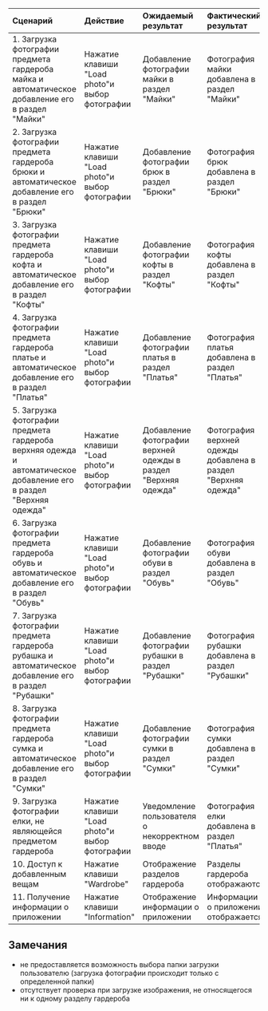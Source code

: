 |Сценарий|Действие|Ожидаемый результат|Фактический результат| Оценка|
|:---|:---|:---|:---|:---|
| 1. Загрузка фотографии предмета гардероба майка и автоматическое добавление его в раздел "Майки"| Нажатие клавиши "Load photo"и выбор фотографии| Добавление фотографии майки в раздел "Майки"| Фотография майки добавлена в раздел "Майки"| Сценарий выполнен полностью|
| 2. Загрузка фотографии предмета гардероба брюки и автоматическое добавление его в раздел "Брюки"| Нажатие клавиши "Load photo"и выбор фотографии| Добавление фотографии брюк в раздел "Брюки"| Фотография брюк добавлена в раздел "Брюки"| Сценарий выполнен полностью|
| 3. Загрузка фотографии предмета гардероба кофта и автоматическое добавление его в раздел "Кофты"| Нажатие клавиши "Load photo"и выбор фотографии| Добавление фотографии кофты в раздел "Кофты"| Фотография кофты добавлена в раздел "Кофты"| Сценарий выполнен полностью|
| 4. Загрузка фотографии предмета гардероба платье и автоматическое добавление его в раздел "Платья"| Нажатие клавиши "Load photo"и выбор фотографии| Добавление фотографии платья в раздел "Платья"| Фотография платья добавлена в раздел "Платья"| Сценарий выполнен полностью|
| 5. Загрузка фотографии предмета гардероба верхняя одежда и автоматическое добавление его в раздел "Верхняя одежда"| Нажатие клавиши "Load photo"и выбор фотографии| Добавление фотографии верхней одежды в раздел "Верхняя одежда"| Фотография верхней одежды добавлена в раздел "Верхняя одежда"| Сценарий выполнен полностью|
| 6. Загрузка фотографии предмета гардероба обувь и автоматическое добавление его в раздел "Обувь"| Нажатие клавиши "Load photo"и выбор фотографии| Добавление фотографии обуви в раздел "Обувь"| Фотография обуви добавлена в раздел "Обувь"| Сценарий выполнен полностью|
| 7. Загрузка фотографии предмета гардероба рубашка и автоматическое добавление его в раздел "Рубашки"| Нажатие клавиши "Load photo"и выбор фотографии| Добавление фотографии рубашки в раздел "Рубашки"| Фотография рубашки добавлена в раздел "Рубашки"| Сценарий выполнен полностью|
| 8. Загрузка фотографии предмета гардероба сумка и автоматическое добавление его в раздел "Сумки"| Нажатие клавиши "Load photo"и выбор фотографии| Добавление фотографии сумки в раздел "Сумки"| Фотография сумки добавлена в раздел "Сумки"| Сценарий выполнен полностью|
| 9. Загрузка фотографии елки, не являющейся  предметом гардероба | Нажатие клавиши "Load photo"и выбор фотографии| Уведомление пользователя о некорректном вводе| Фотография елки добавлена в раздел "Платья"| Сценарий не выполнен|
| 10. Доступ к добавленным вещам| Нажатие клавиши "Wardrobe"| Отображение разделов гардероба| Разделы гардероба отображаются| Сценарий выполнен полностью|
| 11. Получение информации о приложении| Нажатие клавиши "Information"| Отображение информации о приложении| Информации о приложении отображается| Сценарий выполнен полностью|



## Замечания

* не предоставляется возможность выбора папки загрузки пользователю (загрузка фотографии происходит только с определенной папки)
* отсутствует проверка при загрузке изображения, не относящегося ни к одному разделу гардероба

